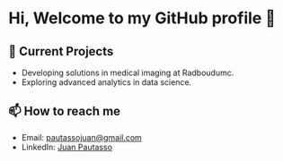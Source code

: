 # Hi, Welcome to my GitHub profile 👋

## 🔭 Current Projects
- Developing solutions in medical imaging at Radboudumc.
- Exploring advanced analytics in data science.

## 📫 How to reach me
- Email: pautassojuan@gmail.com
- LinkedIn: [Juan Pautasso](https://www.linkedin.com/in/juan-jose-pautasso)
